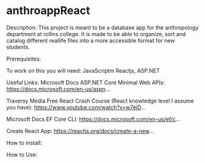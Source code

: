 # anthroappReact

Description:
This project is meant to be a database app for the anthropology department at rollins college. 
It is made to be able to organize, sort and catalog different reallife files into a more 
accessible format for new students. 

Prerequisites:

To work on this you will need:
JavaScriptm 
Reactjs,
ASP.NET

Useful Links:
Microsoft Docs ASP.NET Core Minimal Web APIs:
https://docs.microsoft.com/en-us/aspn...

Traversy Media Free React Crash Course (React knowledge level I assume you have):
https://www.youtube.com/watch?v=w7ejD...

Microsoft Docs EF Core CLI:
https://docs.microsoft.com/en-us/ef/c...

Create React App:
https://reactjs.org/docs/create-a-new...


How to install:

How to Use:

